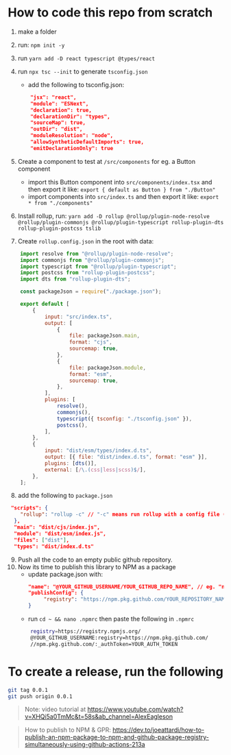 # How to code this repo from scratch

1. make a folder
2. run: `npm init -y`
3. run `yarn add -D react typescript @types/react`
4. run `npx tsc --init` to generate `tsconfig.json`
    - add the following to tsconfig.json:
    ```json
        "jsx": "react",
        "module": "ESNext",
        "declaration": true,
        "declarationDir": "types",
        "sourceMap": true,
        "outDir": "dist",
        "moduleResolution": "node",
        "allowSyntheticDefaultImports": true,
        "emitDeclarationOnly": true
    ```
5. Create a component to test at `/src/components` for eg. a Button component
    - import this Button component into `src/components/index.tsx` and then export it like: `export { default as Button } from "./Button"`
    - import components into `src/index.ts` and then export it like: `export * from "./components"`

6. Install rollup, run: `yarn add -D rollup @rollup/plugin-node-resolve @rollup/plugin-commonjs @rollup/plugin-typescript rollup-plugin-dts rollup-plugin-postcss tslib`

7. Create `rollup.config.json` in the root with data: 
```js
    import resolve from "@rollup/plugin-node-resolve";
    import commonjs from "@rollup/plugin-commonjs";
    import typescript from "@rollup/plugin-typescript";
    import postcss from "rollup-plugin-postcss";
    import dts from "rollup-plugin-dts";

    const packageJson = require("./package.json");

    export default [
        {
            input: "src/index.ts",
            output: [
                {
                    file: packageJson.main,
                    format: "cjs",
                    sourcemap: true,
                },
                {
                    file: packageJson.module,
                    format: "esm",
                    sourcemap: true,
                },
            ],
            plugins: [
                resolve(),
                commonjs(),
                typescript({ tsconfig: "./tsconfig.json" }),
                postcss(),
            ],
        },
        {
            input: "dist/esm/types/index.d.ts",
            output: [{ file: "dist/index.d.ts", format: "esm" }],
            plugins: [dts()],
            external: [/\.(css|less|scss)$/],
        },
    ];
```

8. add the following to `package.json`
```json
 "scripts": {
    "rollup": "rollup -c" // "-c" means run rollup with a config file (rollup.config.js)
  },
  "main": "dist/cjs/index.js",
  "module": "dist/esm/index.js",
  "files": ["dist"],
  "types": "dist/index.d.ts"
```

9. Push all the code to an empty public github repository.
10. Now its time to publish this library to NPM as a package
    - update package.json with: 
        ```json
        "name": "@YOUR_GITHUB_USERNAME/YOUR_GITHUB_REPO_NAME", // eg. "name": "@bhatvikrant/panda-ui",
        "publishConfig": {
             "registry": "https://npm.pkg.github.com/YOUR_REPOSITORY_NAME"
        }
        ```
    - run `cd ~ && nano .npmrc`
    then paste the following in `.npmrc`
    ```bash
        registry=https://registry.npmjs.org/
        @YOUR_GITHUB_USERNAME:registry=https://npm.pkg.github.com/
        //npm.pkg.github.com/:_authToken=YOUR_AUTH_TOKEN
    ```

# To create a release, run the following
 ```bash 
 git tag 0.0.1                                                    
 git push origin 0.0.1   
```




> Note: video tutorial at https://www.youtube.com/watch?v=XHQi5a0TmMc&t=58s&ab_channel=AlexEagleson

> How to publish to NPM & GPR: https://dev.to/joeattardi/how-to-publish-an-npm-package-to-npm-and-github-package-registry-simultaneously-using-github-actions-213a